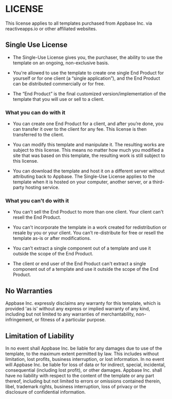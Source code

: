 # LICENSE

This license applies to all templates purchased from Appbase Inc. via reactiveapps.io or other affiliated websites.

## Single Use License

* The Single-Use License gives you, the purchaser, the ability to use the template on an ongoing, non-exclusive basis.  

* You're allowed to use the template to create one single End Product for yourself or for one client (a “single application”), and the End Product can be distributed commercially or for free.

* The “End Product” is the final customized version/implementation of the template that you will use or sell to a client.

### What you can do with it

* You can create one End Product for a client, and after you’re done, you can transfer it over to the client for any fee. This license is then transferred to the client.

* You can modify this template and manipulate it. The resulting works are subject to this license. This means no matter how much you modified a site that was based on this template, the resulting work is still subject to this license.

* You can download the template and host it on a different server without attributing back to Appbase. The Single-Use License applies to the template when it is hosted on your computer, another server, or a third-party hosting service.

### What you can't do with it

* You can’t sell the End Product to more than one client. Your client can't resell the End Product. 

* You can't incorporate the template in a work created for redistribution or resale by you or your client. You can’t re-distribute for free or resell the template as-is or after modifications. 

* You can’t extract a single component out of a template and use it outside the scope of the End Product.

* The client or end user of the End Product can't extract a single component out of a template and use it outside the scope of the End Product.


## No Warranties

Appbase Inc. expressly disclaims any warranty for this template, which is provided 'as is' without any express or implied warranty of any kind, including but not limited to any warranties of merchantability, non-infringement, or fitness of a particular purpose.

## Limitation of Liability

In no event shall Appbase Inc. be liable for any damages due to use of the template, to the maximum extent permitted by law. This includes without limitation, lost profits, business interruption, or lost information. In no event will Appbase Inc. be liable for loss of data or for indirect, special, incidental, consequential (including lost profit), or other damages. Appbase Inc. shall have no liability with respect to the content of the template or any part thereof, including but not limited to errors or omissions contained therein, libel, trademark rights, business interruption, loss of privacy or the disclosure of confidential information.
